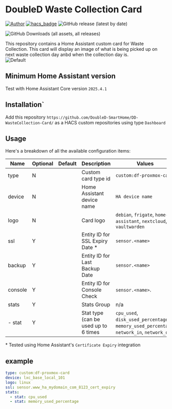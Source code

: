 # DoubleD Waste Collection Card
[![Author](https://img.shields.io/badge/author-DoubleD--SmartHome-blue)](https://github.com/DoubleD-SmartHome)
[![hacs_badge](https://img.shields.io/badge/HACS-Default-orange.svg)](https://hacs.xyz)
![GitHub release (latest by date)](https://img.shields.io/github/v/release/DoubleD-SmartHome/DD-WasteCollection-Card)

![GitHub Downloads (all assets, all releases)](https://img.shields.io/github/downloads/DoubleD-SmartHome/DD-WasteCollection-Card/total?)


This repository contains a Home Assistant custom card for Waste Collection. This card will display an image of what is being picked up on next waste collection day anbd when the collection day is. 
<br>
![Default](card_preview.png)

## Minimum Home Assistant version
Test with Home Assistant Core version `2025.4.1` 

## Installation`

Add this repository `https://github.com/DoubleD-SmartHome/DD-WasteCollection-Card/` as a HACS custom repositories using type `Dashboard`

## Usage

Here's a breakdown of all the available configuration items:

| Name          | Optional	| Default	  | Description                            | Values
|---------------|-----------|-----------|----------------------------------------|--------------------------------------------------------------------------------------------
| type          | N         |           | Custom card type id                    | `custom:df-proxmox-card`
| device        | N         |           | Home Assistant device name             | `HA device name`
| logo          | N         |           | Card logo                              | `debian`, `frigate`, `home-assistant`, `nextcloud`, `vaultwarden`        
| ssl           | Y         |           | Entity ID for SSL Expiry Date *        | `sensor.<name>`
| backup        | Y         |           | Entity ID for Last Backup Date         | `sensor.<name>`
| console       | Y         |           | Entity ID for Console Check            | `sensor.<name>`.
| stats         | Y         |           | Stats Group                            | n/a
|   - stat      | Y         |           | Stat type (can be used up to 6 times   | `cpu_used`, `disk_used_percentage`, `memory_used_percentage`, `network_in`, `network_out`

\* Tested using Home Assistant's `Certificate Expiry` integration

## example
```yaml
type: custom:df-proxmox-card
device: lxc_base_local_101
logo: linux
ssl: sensor.www_ha_mydomain_com_8123_cert_expiry
stats:
  - stat: cpu_used
  - stat: memory_used_percentage
```
